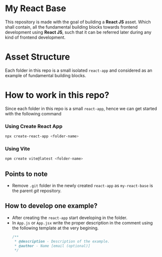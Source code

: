 # My React Base
This repository is made with the goal of building a <b>React JS</b> asset. Which shall contain, all the fundamental building blocks towards frontend development using <b>React JS</b>, such that it can be referred later during any kind of frontend development.

# Asset Structure
Each folder in this repo is a small isolated `react-app` and considered as an example of fundamental building blocks.

# How to work in this repo?
Since each folder in this repo is a small `react-app`, hence we can get started with the following command
### Using Create React App
```bash
npx create-react-app <folder-name>
```
### Using Vite
```bash
npm create vite@latest <folder-name>
```
## Points to note
- Remove `.git` folder in the newly created `react-app` as `my-react-base` is the parent <i>git</i> repository.

## How to develop one example?
- After creating the `react-app` start developing in the folder.
- In `App.js` or `App.jsx` write the proper description in the comment using the following template at the very begining. 
    ```jsx
    /**
     * @description - Description of the example.
     * @author - Name [email (optional)]
     */
    ```
